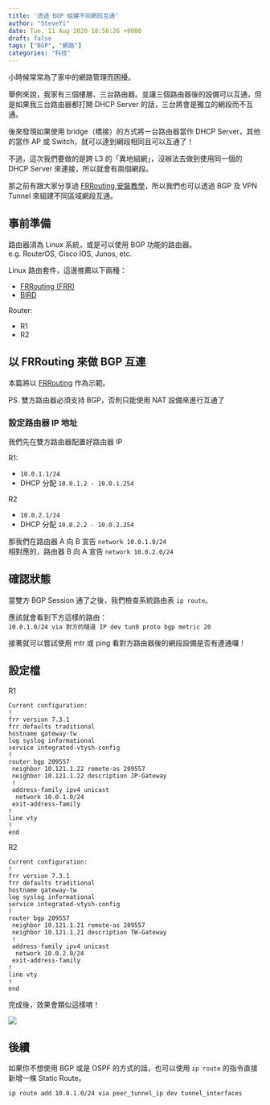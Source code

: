 ```yaml
---
title: '透過 BGP 組建不同網段互通'
author: "SteveYi"
date: Tue, 11 Aug 2020 18:56:26 +0000
draft: false
tags: ["BGP", "網路"]
categories: "科技"
---
```


小時候常常為了家中的網路管理而困擾。

舉例來說，我家有三個樓層、三台路由器。並讓三個路由器後的設備可以互通，但是如果我三台路由器都打開 DHCP Server 的話，三台將會是獨立的網段而不互通。

後來發現如果使用 bridge（橋接）的方式將一台路由器當作 DHCP Server，其他的當作 AP 或 Switch，就可以達到網段相同且可以互通了！

不過，這次我們要做的是跨 L3 的「異地組網」，沒辦法去做到使用同一個的 DHCP Server 來連接，所以就會有兩個網段。

那之前有跟大家分享過 [FRRouting 安裝教學](https://blog.steveyi.net/posts/frrouting-install/)，所以我們也可以透過 BGP 及 VPN Tunnel 來組建不同區域網段互通。

## 事前準備

路由器須為 Linux 系統，或是可以使用 BGP 功能的路由器。  
e.g. RouterOS, Cisco IOS, Junos, etc.

Linux 路由套件，這邊推薦以下兩種：
- [FRRouting (FRR)](https://frrouting.org/)
- [BIRD](https://bird.network.cz/)

Router:
- R1
- R2

## 以 FRRouting 來做 BGP 互連

本篇將以 [FRRouting](https://frrouting.org/) 作為示範。

PS. 雙方路由器必須支持 BGP，否則只能使用 NAT 設備來進行互通了

### 設定路由器 IP 地址

我們先在雙方路由器配置好路由器 IP  

R1:
- `10.0.1.1/24`
- DHCP 分配 `10.0.1.2 - 10.0.1.254`

R2
- `10.0.2.1/24`
- DHCP 分配 `10.0.2.2 - 10.0.2.254`

那我們在路由器 A 向 B 宣告 `network 10.0.1.0/24`  
相對應的，路由器 B 向 A 宣告 `network 10.0.2.0/24`

## 確認狀態

當雙方 BGP Session 通了之後，我們檢查系統路由表 `ip route`。

應該就會看到下方這樣的路由：  
`10.0.1.0/24 via 對方的隧道 IP dev tun0 proto bgp metric 20 `

接著就可以嘗試使用 mtr 或 ping 看對方路由器後的網段設備是否有連通囉！

## 設定檔

R1

```
Current configuration:
!
frr version 7.3.1
frr defaults traditional
hostname gateway-tw
log syslog informational
service integrated-vtysh-config
!
router bgp 209557
 neighbor 10.121.1.22 remote-as 209557
 neighbor 10.121.1.22 description JP-Gateway
 !
 address-family ipv4 unicast
  network 10.0.1.0/24
 exit-address-family
!
line vty
!
end
```

R2

```
Current configuration:
!
frr version 7.3.1
frr defaults traditional
hostname gateway-tw
log syslog informational
service integrated-vtysh-config
!
router bgp 209557
 neighbor 10.121.1.21 remote-as 209557
 neighbor 10.121.1.21 description TW-Gateway
 !
 address-family ipv4 unicast
  network 10.0.2.0/24
 exit-address-family
!
line vty
!
end
```

完成後，效果會類似這樣唷！

![](https://static-a1.steveyi.net/media/blog/2020081118552052.png)

## 後續

如果你不想使用 BGP 或是 OSPF 的方式的話，也可以使用 `ip route` 的指令直接新增一條 Static Route。

```shell
ip route add 10.0.1.0/24 via peer_tunnel_ip dev tunnel_interfaces
```
